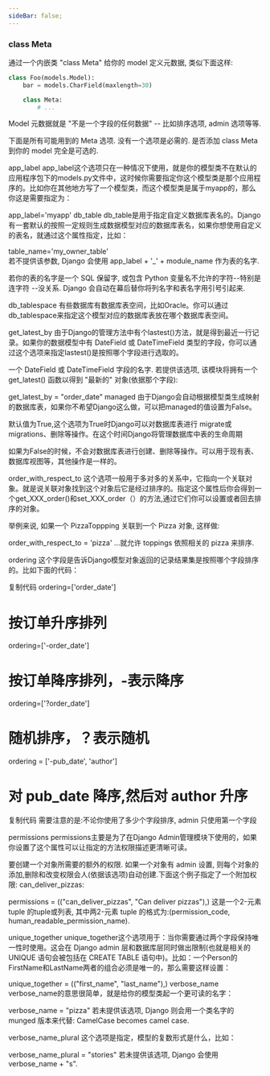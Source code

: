 ```yaml
---
sideBar: false;
---
```

### class Meta
通过一个内嵌类 "class Meta" 给你的 model 定义元数据, 类似下面这样:

``` python
class Foo(models.Model): 
    bar = models.CharField(maxlength=30)

    class Meta: 
        # ...
```
Model 元数据就是 "不是一个字段的任何数据" -- 比如排序选项, admin 选项等等.

下面是所有可能用到的 Meta 选项. 没有一个选项是必需的. 是否添加 class Meta 到你的 model 完全是可选的.

app_label
app_label这个选项只在一种情况下使用，就是你的模型类不在默认的应用程序包下的models.py文件中，这时候你需要指定你这个模型类是那个应用程序的。比如你在其他地方写了一个模型类，而这个模型类是属于myapp的，那么你这是需要指定为：

app_label='myapp'
db_table
db_table是用于指定自定义数据库表名的。Django有一套默认的按照一定规则生成数据模型对应的数据库表名，如果你想使用自定义的表名，就通过这个属性指定，比如：

table_name='my_owner_table'   
若不提供该参数, Django 会使用 app_label + '_' + module_name 作为表的名字.

若你的表的名字是一个 SQL 保留字, 或包含 Python 变量名不允许的字符--特别是连字符 --没关系. Django 会自动在幕后替你将列名字和表名字用引号引起来.

db_tablespace
有些数据库有数据库表空间，比如Oracle。你可以通过db_tablespace来指定这个模型对应的数据库表放在哪个数据库表空间。

get_latest_by
由于Django的管理方法中有个lastest()方法，就是得到最近一行记录。如果你的数据模型中有 DateField 或 DateTimeField 类型的字段，你可以通过这个选项来指定lastest()是按照哪个字段进行选取的。

一个 DateField 或 DateTimeField 字段的名字. 若提供该选项, 该模块将拥有一个 get_latest() 函数以得到 "最新的" 对象(依据那个字段):

get_latest_by = "order_date"
managed
由于Django会自动根据模型类生成映射的数据库表，如果你不希望Django这么做，可以把managed的值设置为False。

默认值为True,这个选项为True时Django可以对数据库表进行 migrate或migrations、删除等操作。在这个时间Django将管理数据库中表的生命周期

如果为False的时候，不会对数据库表进行创建、删除等操作。可以用于现有表、数据库视图等，其他操作是一样的。

order_with_respect_to
这个选项一般用于多对多的关系中，它指向一个关联对象。就是说关联对象找到这个对象后它是经过排序的。指定这个属性后你会得到一个get_XXX_order()和set_XXX_order（）的方法,通过它们你可以设置或者回去排序的对象。

举例来说, 如果一个 PizzaToppping 关联到一个 Pizza 对象, 这样做:

order_with_respect_to = 'pizza'
...就允许 toppings 依照相关的 pizza 来排序.

ordering
这个字段是告诉Django模型对象返回的记录结果集是按照哪个字段排序的。比如下面的代码：

复制代码
ordering=['order_date'] 
# 按订单升序排列
ordering=['-order_date'] 
# 按订单降序排列，-表示降序
ordering=['?order_date'] 
# 随机排序，？表示随机
ordering = ['-pub_date', 'author']
# 对 pub_date 降序,然后对 author 升序
复制代码
需要注意的是:不论你使用了多少个字段排序, admin 只使用第一个字段

permissions
permissions主要是为了在Django Admin管理模块下使用的，如果你设置了这个属性可以让指定的方法权限描述更清晰可读。

要创建一个对象所需要的额外的权限. 如果一个对象有 admin 设置, 则每个对象的添加,删除和改变权限会人(依据该选项)自动创建.下面这个例子指定了一个附加权限: can_deliver_pizzas:

permissions = (("can_deliver_pizzas", "Can deliver pizzas"),)
这是一个2-元素 tuple 的tuple或列表, 其中两2-元素 tuple 的格式为:(permission_code, human_readable_permission_name).

unique_together
unique_together这个选项用于：当你需要通过两个字段保持唯一性时使用。这会在 Django admin 层和数据库层同时做出限制(也就是相关的 UNIQUE 语句会被包括在 CREATE TABLE 语句中)。比如：一个Person的FirstName和LastName两者的组合必须是唯一的，那么需要这样设置：

unique_together = (("first_name", "last_name"),)
verbose_name
verbose_name的意思很简单，就是给你的模型类起一个更可读的名字：

verbose_name = "pizza"
若未提供该选项, Django 则会用一个类名字的 munged 版本来代替: CamelCase becomes camel case.

verbose_name_plural
这个选项是指定，模型的复数形式是什么，比如：

verbose_name_plural = "stories"
若未提供该选项, Django 会使用 verbose_name + "s".